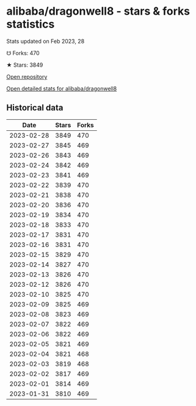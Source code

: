 # alibaba/dragonwell8 - stars & forks statistics

Stats updated on Feb 2023, 28

☋ Forks: 470

★ Stars: 3849

[Open repository](https://github.com/alibaba/dragonwell8)

[Open detailed stats for alibaba/dragonwell8](https://reviewgithub.com/rep/alibaba/dragonwell8)

## Historical data
| Date | Stars | Forks |
|------|-------|-------|
| 2023-02-28 | 3849 | 470 | 
| 2023-02-27 | 3845 | 469 | 
| 2023-02-26 | 3843 | 469 | 
| 2023-02-24 | 3842 | 469 | 
| 2023-02-23 | 3841 | 469 | 
| 2023-02-22 | 3839 | 470 | 
| 2023-02-21 | 3838 | 470 | 
| 2023-02-20 | 3836 | 470 | 
| 2023-02-19 | 3834 | 470 | 
| 2023-02-18 | 3833 | 470 | 
| 2023-02-17 | 3831 | 470 | 
| 2023-02-16 | 3831 | 470 | 
| 2023-02-15 | 3829 | 470 | 
| 2023-02-14 | 3827 | 470 | 
| 2023-02-13 | 3826 | 470 | 
| 2023-02-12 | 3826 | 470 | 
| 2023-02-10 | 3825 | 470 | 
| 2023-02-09 | 3825 | 469 | 
| 2023-02-08 | 3823 | 469 | 
| 2023-02-07 | 3822 | 469 | 
| 2023-02-06 | 3822 | 469 | 
| 2023-02-05 | 3821 | 469 | 
| 2023-02-04 | 3821 | 468 | 
| 2023-02-03 | 3819 | 468 | 
| 2023-02-02 | 3817 | 469 | 
| 2023-02-01 | 3814 | 469 | 
| 2023-01-31 | 3810 | 469 | 

